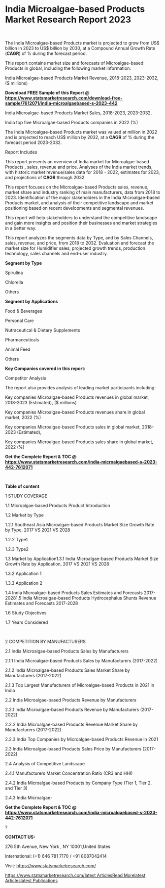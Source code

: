 <h1>India Microalgae-based Products Market Research Report 2023</h1><br/><p>The India Microalgae-based Products market is projected to grow from US$ billion in 2023 to US$ billion by 2030, at a Compound Annual Growth Rate (<strong>CAGR</strong>) of % during the forecast period.</p>
 
 
 
 <p>This report contains market size and forecasts of Microalgae-based Products in global, including the following market information:</p>
 
 
 
 <p>India Microalgae-based Products Market Revenue, 2018-2023, 2023-2032, ($ millions)</p>
 
 
 
 <p><strong>Download FREE Sample of this Report @ <a href="https://www.statsmarketresearch.com/download-free-sample/7612071/india-microalgaebased-s-2023-442">https://www.statsmarketresearch.com/download-free-sample/7612071/india-microalgaebased-s-2023-442</a></strong></p>
 
 
 
 <p>India Microalgae-based Products Market Sales, 2018-2023, 2023-2032,</p>
 
 
 
 <p>India top five Microalgae-based Products companies in 2022 (%)</p>
 
 
 
 <p>The India Microalgae-based Products market was valued at million in 2022 and is projected to reach US$ million by 2032, at a <strong>CAGR</strong> of % during the forecast period 2023-2032.</p>
 
 
 
 <p>Report Includes</p>
 
 
 
 <p>This report presents an overview of India market for Microalgae-based Products , sales, revenue and price. Analyses of the India market trends, with historic market revenue/sales data for 2018 - 2022, estimates for 2023, and projections of <strong>CAGR</strong> through 2032.</p>
 
 
 
 <p>This report focuses on the Microalgae-based Products sales, revenue, market share and industry ranking of main manufacturers, data from 2018 to 2023. Identification of the major stakeholders in the India Microalgae-based Products market, and analysis of their competitive landscape and market positioning based on recent developments and segmental revenues.</p>
 
 
 
 <p>This report will help stakeholders to understand the competitive landscape and gain more insights and position their businesses and market strategies in a better way.</p>
 
 
 
 <p>This report analyzes the segments data by Type, and by Sales Channels, sales, revenue, and price, from 2018 to 2032. Evaluation and forecast the market size for Humidifier sales, projected growth trends, production technology, sales channels and end-user industry.</p>
 
 
 
 <p><strong>Segment by Type</strong></p>
 
 
 
 <p>Spirulina</p>
 
 
 
 <p>Chlorella</p>
 
 
 
 <p>Others</p>
 
 
 
 <p><strong>Segment <strong><strong>by Applications</strong></strong></strong></p>
 
 
 
 <p>Food & Beverages</p>
 
 
 
 <p>Personal Care</p>
 
 
 
 <p>Nutraceutical & Dietary Supplements</p>
 
 
 
 <p>Pharmaceuticals</p>
 
 
 
 <p>Animal Feed</p>
 
 
 
 <p>Others</p>
 
 
 
 <p><strong>Key Companies covered in this report:</strong></p>
 
 
 
 <p>Competitor Analysis</p>
 
 
 
 <p>The report also provides analysis of leading market participants including:</p>
 
 
 
 <p>Key companies Microalgae-based Products revenues in global market, 2018-2023 (Estimated), ($ millions)</p>
 
 
 
 <p>Key companies Microalgae-based Products revenues share in global market, 2022 (%)</p>
 
 
 
 <p>Key companies Microalgae-based Products sales in global market, 2018-2023 (Estimated),</p>
 
 
 
 <p>Key companies Microalgae-based Products sales share in global market, 2022 (%)</p>
 
 
 
 <div><b>Get the Complete Report & TOC @ <a href="https://www.statsmarketresearch.com/india-microalgaebased-s-2023-442-7612071">https://www.statsmarketresearch.com/india-microalgaebased-s-2023-442-7612071</a></b></div>
 
 
 
 <p><br />
 
 <b>Table of content</b></p>
 
 
 
 <p>1 STUDY COVERAGE<br />
 
 1.1 Microalgae-based Products Product Introduction<br />
 
 1.2 Market by Type<br />
 
 1.2.1 Southeast Asia Microalgae-based Products Market Size Growth Rate by Type, 2017 VS 2021 VS 2028<br />
 
 1.2.2 Type1<br />
 
 1.2.3 Type2<br />
 
 1.3 Market by Application1.3.1 India Microalgae-based Products Market Size Growth Rate by Application, 2017 VS 2021 VS 2028<br />
 
 1.3.2 Application 1<br />
 
 1.3.3 Application 2<br />
 
 1.4 India Microalgae-based Products Sales Estimates and Forecasts 2017-20281.5 India Microalgae-based Products Hydrocephalus Shunts Revenue Estimates and Forecasts 2017-2028<br />
 
 1.6 Study Objectives<br />
 
 1.7 Years Considered<br />
 
 <br />
 
 2 COMPETITION BY MANUFACTURERS<br />
 
 2.1 India Microalgae-based Products Sales by Manufacturers<br />
 
 2.1.1 India Microalgae-based Products Sales by Manufacturers (2017-2022)<br />
 
 2.1.2 India Microalgae-based Products Sales Market Share by Manufacturers (2017-2022)<br />
 
 2.1.3 Top Largest Manufacturers of Microalgae-based Products in 2021 in India<br />
 
 2.2 India Microalgae-based Products Revenue by Manufacturers<br />
 
 2.2.1 India Microalgae-based Products Revenue by Manufacturers (2017-2022)<br />
 
 2.2.2 India Microalgae-based Products Revenue Market Share by Manufacturers (2017-2022)<br />
 
 2.2.3 India Top Companies by Microalgae-based Products Revenue in 2021<br />
 
 2.3 India Microalgae-based Products Sales Price by Manufacturers (2017-2022)<br />
 
 2.4 Analysis of Competitive Landscape<br />
 
 2.4.1 Manufacturers Market Concentration Ratio (CR3 and HHI)<br />
 
 2.4.2 India Microalgae-based Products by Company Type (Tier 1, Tier 2, and Tier 3)<br />
 
 2.4.3 India Microalgae-</p>
 
 
 
 <div><b>Get the Complete Report & TOC @ <a href="https://www.statsmarketresearch.com/india-microalgaebased-s-2023-442-7612071">https://www.statsmarketresearch.com/india-microalgaebased-s-2023-442-7612071</a></b></div>
 
 
 
 <p>? </p>
 
 
 
 <p><b>CONTACT US:</b><br />
 
 276 5th Avenue, New York , NY 10001,United States<br />
 
 International: (+1) 646 781 7170 / +91 8087042414<br />
 
 Visit: <a href="https://www.statsmarketresearch.com/">https://www.statsmarketresearch.com/</a><br />
 
 <a href="https://gyeongbokgung.com">https://www.statsmarketresearch.com/</a><a href="https://hallyeomaritime.com">latest Articles</a><a href="https://jingwansa.com">Read More</a><a href="https://nguoiviet.jp/">latest Articles</a><a href="https://www.intelmarketresearch.com/">latest Publications</a></p>